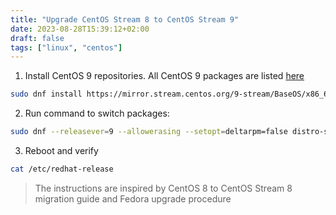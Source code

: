 ```yaml
---
title: "Upgrade CentOS Stream 8 to CentOS Stream 9"
date: 2023-08-28T15:39:12+02:00
draft: false
tags: ["linux", "centos"]
---
```


1. Install CentOS 9 repositories. All CentOS 9 packages are listed [here](https://mirror.stream.centos.org/9-stream/BaseOS/x86_64/os/Packages/)
```bash
sudo dnf install https://mirror.stream.centos.org/9-stream/BaseOS/x86_64/os/Packages/centos-stream-release-9.0-22.el9.noarch.rpm https://mirror.stream.centos.org/9-stream/BaseOS/x86_64/os/Packages/centos-gpg-keys-9.0-22.el9.noarch.rpm https://mirror.stream.centos.org/9-stream/BaseOS/x86_64/os/Packages/centos-stream-repos-9.0-22.el9.noarch.rpm
```

2. Run command to switch packages:
```bash
sudo dnf --releasever=9 --allowerasing --setopt=deltarpm=false distro-sync -y
```

3. Reboot and verify
```bash
cat /etc/redhat-release
```

> The instructions are inspired by CentOS 8 to CentOS Stream 8 migration guide and Fedora upgrade procedure
